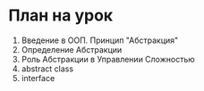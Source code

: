 # План на урок
1. Введение в ООП. Принцип "Абстракция"
2. Определение Абстракции
3. Роль Абстракции в Управлении Сложностью
4. abstract class
5. interface
